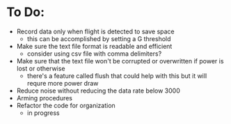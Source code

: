 # To Do:

- Record data only when flight is detected to save space
    - this can be accomplished by setting a G threshold
- Make sure the text file format is readable and efficient
    - consider using csv file with comma delimiters?
- Make sure that the text file won't be corrupted or overwritten if power is lost or otherwise
    - there's a feature called flush that could help with this but it will requre more power draw
- Reduce noise without reducing the data rate below 3000
- Arming procedures
- Refactor the code for organization
    - in progress
